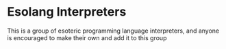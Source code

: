 # Esolang Interpreters
This is a group of esoteric programming language interpreters, and anyone is encouraged to make their own and add it to this group
